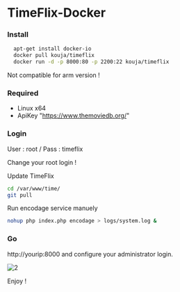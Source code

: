 # TimeFlix-Docker

### Install
```sh
  apt-get install docker-io
  docker pull kouja/timeflix
  docker run -d -p 8000:80 -p 2200:22 kouja/timeflix
```
Not compatible for arm version ! 

### Required
- Linux x64 
- ApiKey "https://www.themoviedb.org/"

### Login

User : root / 
Pass : timeflix 

Change your root login ! 

Update TimeFlix

```sh
cd /var/www/time/
git pull 
```

Run encodage service manuely

```sh
nohup php index.php encodage > logs/system.log &
```

### Go 

http://yourip:8000 and configure your administrator login.

![2](https://cloud.githubusercontent.com/assets/533219/7962001/392e1a8c-0a0b-11e5-84ff-702be0e1702b.png)

Enjoy ! 

